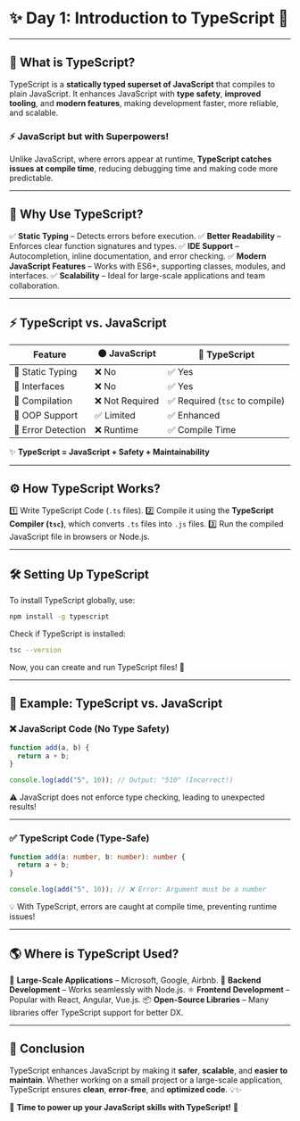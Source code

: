 
# ✨ Day 1: Introduction to TypeScript 🚀

---

## 🔹 What is TypeScript?

TypeScript is a **statically typed superset of JavaScript** that compiles to plain JavaScript. It enhances JavaScript with **type safety**, **improved tooling**, and **modern features**, making development faster, more reliable, and scalable.

### ⚡ JavaScript but with Superpowers!

Unlike JavaScript, where errors appear at runtime, **TypeScript catches issues at compile time**, reducing debugging time and making code more predictable.

---

## 🎯 Why Use TypeScript?

✅ **Static Typing** – Detects errors before execution.
✅ **Better Readability** – Enforces clear function signatures and types.
✅ **IDE Support** – Autocompletion, inline documentation, and error checking.
✅ **Modern JavaScript Features** – Works with ES6+, supporting classes, modules, and interfaces.
✅ **Scalability** – Ideal for large-scale applications and team collaboration.

---

## ⚡ TypeScript vs. JavaScript

| Feature            | 🟠 JavaScript   | 🔵 TypeScript                    |
| ------------------ | --------------- | -------------------------------- |
| 🔹 Static Typing   | ❌ No           | ✅ Yes                           |
| 🔹 Interfaces      | ❌ No           | ✅ Yes                           |
| 🔹 Compilation     | ❌ Not Required | ✅ Required (`tsc` to compile) |
| 🔹 OOP Support     | ✅ Limited      | ✅ Enhanced                      |
| 🔹 Error Detection | ❌ Runtime      | ✅ Compile Time                  |

✨ **TypeScript = JavaScript + Safety + Maintainability**

---

## ⚙️ How TypeScript Works?

1️⃣ Write TypeScript Code (`.ts` files).
2️⃣ Compile it using the **TypeScript Compiler (`tsc`)**, which converts `.ts` files into `.js` files.
3️⃣ Run the compiled JavaScript file in browsers or Node.js.

---

## 🛠 Setting Up TypeScript

To install TypeScript globally, use:

```bash
npm install -g typescript
```

Check if TypeScript is installed:

```bash
tsc --version
```

Now, you can create and run TypeScript files! 🎉

---

## 📝 Example: TypeScript vs. JavaScript

### ❌ JavaScript Code (No Type Safety)

```javascript
function add(a, b) {
  return a + b;
}

console.log(add("5", 10)); // Output: "510" (Incorrect!)
```

⚠️ JavaScript does not enforce type checking, leading to unexpected results!

---

### ✅ TypeScript Code (Type-Safe)

```typescript
function add(a: number, b: number): number {
  return a + b;
}

console.log(add("5", 10)); // ❌ Error: Argument must be a number
```

💡 With TypeScript, errors are caught at compile time, preventing runtime issues!

---

## 🌎 Where is TypeScript Used?

🚀 **Large-Scale Applications** – Microsoft, Google, Airbnb.
🔗 **Backend Development** – Works seamlessly with Node.js.
⚛️ **Frontend Development** – Popular with React, Angular, Vue.js.
📦 **Open-Source Libraries** – Many libraries offer TypeScript support for better DX.

---

## 🎯 Conclusion

TypeScript enhances JavaScript by making it **safer**, **scalable**, and **easier to maintain**. Whether working on a small project or a large-scale application, TypeScript ensures **clean**, **error-free**, and **optimized code**. 💡✨

🚀 **Time to power up your JavaScript skills with TypeScript!** 🚀
